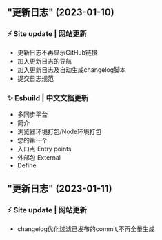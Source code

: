 ##  "更新日志" (2023-01-10)


### ⚡ Site update | 网站更新

* 更新日志不再显示GitHub链接 
* 加入更新日志的导航 
* 加入更新日志及自动生成changelog脚本 
* 提交日志规范 


### ✨ Esbuild | 中文文档更新

* 多同步平台 
* 简介 
* 浏览器环境打包/Node环境打包 
* 您的第一个 
* 入口点 Entry points 
* 外部包 External 
* Define 

##  "更新日志" (2023-01-11)


### ⚡ Site update | 网站更新

* changelog优化过滤已发布的commit,不再全量生成 



